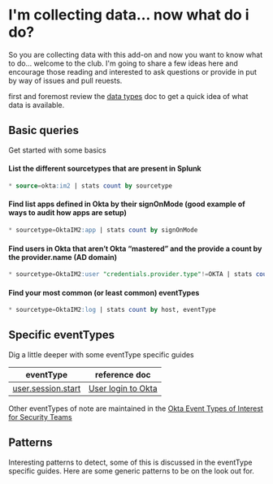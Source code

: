 # I'm collecting data... now what do i do?

So you are collecting data with this add-on and now you want to know what to do... welcome to the club.  I'm going to share a few ideas here and encourage those reading and interested to ask questions or provide in put by way of issues and pull reuests.

first and foremost review the [data types](https://github.com/mbegan/Okta-Identity-Cloud-for-Splunk/blob/master/README/FAQ_DataTypes.md) doc to get a quick idea of what data is available.

## Basic queries

Get started with some basics

#### List the different sourcetypes that are present in Splunk
```sql
* source=okta:im2 | stats count by sourcetype
```
 
#### Find list apps defined in Okta by their signOnMode (good example of ways to audit how apps are setup)
```sql
* sourcetype=OktaIM2:app | stats count by signOnMode
```
 
#### Find users in Okta that aren’t Okta “mastered” and the provide a count by the provider.name (AD domain)
```sql
* sourcetype=OktaIM2:user "credentials.provider.type"!=OKTA | stats count by host, credentials.provider.name
```

#### Find your most common (or least common) eventTypes
```sql
* sourcetype=OktaIM2:log | stats count by host, eventType
```

## Specific eventTypes

Dig a little deeper with some eventType specific guides

| eventType | reference doc |
|----------|----------
| [user.session.start](https://developer.okta.com/docs/api/resources/event-types/?q=user.session.start) | [User login to Okta](https://github.com/mbegan/Okta-Identity-Cloud-for-Splunk/blob/master/README/user.session.start.md) |

Other eventTypes of note are maintained in the [Okta Event Types of Interest for Security Teams](https://github.com/OktaSecurityLabs/CheatSheets/blob/master/SecurityEvents.md)

## Patterns

Interesting patterns to detect, some of this is discussed in the eventType specific guides.  Here are some generic patterns to be on the look out for.

